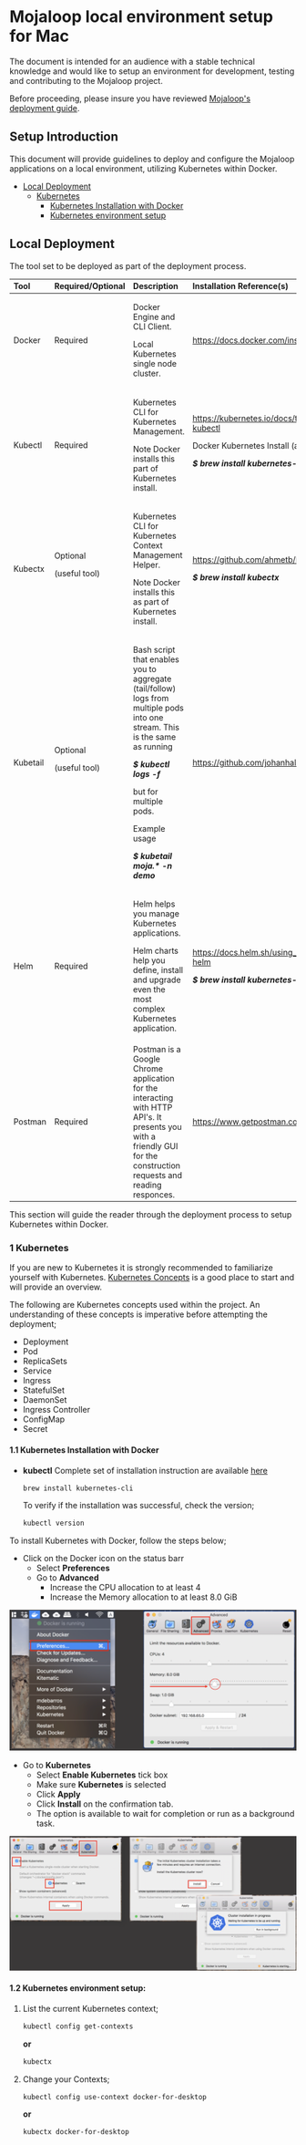 # Mojaloop local environment setup for Mac
The document is intended for an audience with a stable technical knowledge and would like to setup an environment for development, testing and contributing to the Mojaloop project.

Before proceeding, please insure you have reviewed [Mojaloop's deployment guide](./README.md).

## Setup Introduction

This document will provide guidelines to deploy and configure the Mojaloop applications on a local environment, utilizing Kubernetes within Docker.

* [Local Deployment](mojaloop-local-setup-mac.md#local-deployment)
  * [Kubernetes](mojaloop-local-setup-mac.md#1-kubernetes)
    * [Kubernetes Installation with Docker](mojaloop-local-setup-mac.md#11-kubernetes-installation-with-docker)
    * [Kubernetes environment setup](mojaloop-local-setup-mac.md#12-kubernetes-environment-setup)

## Local Deployment

The tool set to be deployed as part of the deployment process.

<table>
  <thead>
    <tr>
      <th style="text-align:left">Tool</th>
      <th style="text-align:left">Required/Optional</th>
      <th style="text-align:left">Description</th>
      <th style="text-align:left">Installation Reference(s)</th>
      <th style="text-align:left">Tutorial Reference(s)</th>
    </tr>
  </thead>
  <tbody>
    <tr>
      <td style="text-align:left">Docker</td>
      <td style="text-align:left">Required</td>
      <td style="text-align:left"><p>Docker Engine and CLI Client.</p><p>Local Kubernetes single node cluster.</p></td>
      <td style="text-align:left"><a href="https://docs.docker.com/install">https://docs.docker.com/install</a></td>
      <td style="text-align:left"><a href="https://docs.docker.com/get-started/">https://docs.docker.com/get-started/</a></td>
    </tr>
    <tr>
      <td style="text-align:left">Kubectl</td>
      <td style="text-align:left">Required</td>
      <td style="text-align:left"><p>Kubernetes CLI for Kubernetes Management.</p><p>Note Docker installs this part of Kubernetes install.</p></td>
      <td style="text-align:left"><a href="https://kubernetes.io/docs/tasks/tools/install-kubectl">https://kubernetes.io/docs/tasks/tools/install-kubectl</a><p>Docker Kubernetes Install (as per this guide)</p><p><i><b>$ brew install kubernetes-cli</b></i></p></td>
      <td style="text-align:left"><a href="https://kubernetes.io/docs/tutorials/">https://kubernetes.io/docs/tutorials/</a></td>
    </tr>
    <tr>
      <td style="text-align:left">Kubectx</td>
      <td style="text-align:left">Optional<p>(useful tool)</p></td>
      <td style="text-align:left"><p>Kubernetes CLI for Kubernetes Context Management Helper.</p><p>Note Docker installs this as part of Kubernetes install.</p></td>
      <td style="text-align:left"><p><a href="https://github.com/ahmetb/kubectx">https://github.com/ahmetb/kubectx</a></p><p><i><b>$ brew install kubectx</b></i></p></td>
      <td style="text-align:left"><p>Please refer to the github repositary for more information.</p><p><a href="https://github.com/ahmetb/kubectx">https://github.com/ahmetb/kubectx</a></p></td>
    </tr>
    <tr>
      <td style="text-align:left">Kubetail</td>
      <td style="text-align:left">Optional<p>(useful tool)</p></td>
      <td style="text-align:left"><p>Bash script that enables you to aggregate (tail/follow) logs from multiple pods into one stream. This is the same as running</p> <p><i><b>$ kubectl logs -f</b></i></p> <p>but for multiple pods.</p><p>Example usage</p><p><b><i>$ kubetail moja.* -n demo</b></i></p></td>
      <td style="text-align:left"><a href="https://github.com/johanhaleby/kubetail">https://github.com/johanhaleby/kubetail</a></td>
      <td style="text-align:left"><p>Please refer to the github repositary for more information.</p><p><a href="https://github.com/johanhaleby/kubetail">https://github.com/johanhaleby/kubetail</a></p></td>      
    </tr>
    <tr>
      <td style="text-align:left">Helm</td>
      <td style="text-align:left">Required</td>
      <td style="text-align:left"><p>Helm helps you manage Kubernetes applications.</p><p>Helm charts help you define, install and upgrade even the most complex Kubernetes application.</p></td>
      <td style="text-align:left"><p><a href="https://docs.helm.sh/using_helm/#installing-helm">https://docs.helm.sh/using_helm/#installing-helm</a></p><p><i><b>$ brew install kubernetes-helm</b></i></p></td>
      <td style="text-align:left"><a href="https://helm.sh/docs/">https://helm.sh/docs/</a></td>
    </tr>
    <tr>
      <td style="text-align:left">Postman</td>
      <td style="text-align:left">Required</td>
      <td style="text-align:left">Postman is a Google Chrome application for the interacting with HTTP API&apos;s. It presents you with a friendly GUI for the construction requests and reading responces.</td>
      <td style="text-align:left"><a href="https://www.getpostman.com/apps">https://www.getpostman.com/apps</a></td>
      <td style="text-align:left"><a href="https://learning.getpostman.com/?_ga=2.190121065.394495230.1553087789-183318539.1552904892">Postman Learning Centre</a></td>
    </tr>
  </tbody>
</table>

This section will guide the reader through the deployment process to setup Kubernetes within Docker.

### 1 Kubernetes

If you are new to Kubernetes it is strongly recommended to familiarize yourself with Kubernetes. [Kubernetes Concepts](https://kubernetes.io/docs/concepts/overview/) is a good place to start and will provide an overview.

The following are Kubernetes concepts used within the project. An understanding of these concepts is imperative before attempting the deployment;

* Deployment
* Pod
* ReplicaSets
* Service
* Ingress
* StatefulSet
* DaemonSet
* Ingress Controller
* ConfigMap
* Secret

#### 1.1 Kubernetes Installation with Docker

* **kubectl** Complete set of installation instruction are available [here](https://kubernetes.io/docs/tasks/tools/install-kubectl/) 

  ```bash
  brew install kubernetes-cli
  ```
  To verify if the installation was successful, check the version;

  ```bash
  kubectl version
  ```

To install Kubernetes with Docker, follow the steps below;

* Click on the Docker icon on the status barr
  * Select **Preferences**
  * Go to **Advanced**
    * Increase the CPU allocation to at least 4
    * Increase the Memory allocation to at least 8.0 GiB

![Kubernetes Install with Docker 1](./assets/diagrams/deployment/KubernetesInstallWithDocker-1.png)

* Go to **Kubernetes**
  * Select **Enable Kubernetes** tick box
  * Make sure **Kubernetes** is selected
  * Click **Apply**
  * Click **Install** on the confirmation tab. 
  * The option is available to wait for completion or run as a background task.

![Kubernetes Install with Docker 2](./assets/diagrams/deployment/KubernetesInstallWithDocker-2.png)

#### 1.2 Kubernetes environment setup:

1. List the current Kubernetes context;
   ```bash
   kubectl config get-contexts
   ```
   
   **or**
   ```bash
   kubectx
   ```
2. Change your Contexts;
   ```bash
   kubectl config use-context docker-for-desktop
   ```

   **or**
   ```bash
   kubectx docker-for-desktop
   ```
